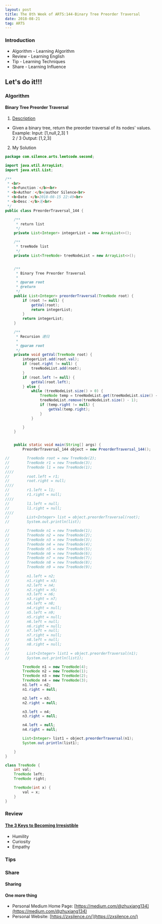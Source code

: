 ```yaml
---
layout: post
title: The 8th Week of ARTS:144-Binary Tree Preorder Traversal
date: 2018-08-21
tag: ARTS
---
```


### Introduction
- Algorithm  - Learning Algorithm
- Review  - Learning English
- Tip - Learning Techniques
- Share - Learning Influence

## Let's do it!!!
### Algorithm
#### Binary Tree Preorder Traversal
1. [Description](https://leetcode.com/problems/binary-tree-preorder-traversal/description/)
- Given a binary tree, return the preorder traversal of its nodes' values.
Example:
Input: [1,null,2,3]
   1
    \
     2
    /
   3
Output: [1,2,3]
2. My Solution

```java
package com.silence.arts.leetcode.second;

import java.util.ArrayList;
import java.util.List;

/**
 * <br>
 * <b>Function：</b><br>
 * <b>Author：</b>@author Silence<br>
 * <b>Date：</b>2018-08-15 22:49<br>
 * <b>Desc：</b>无<br>
 */
public class PreorderTraversal_144 {

    /**
     * return list
     */
    private List<Integer> integerList = new ArrayList<>();

    /**
     * treeNode list
     */
    private List<TreeNode> treeNodeList = new ArrayList<>();


    /**
     * Binary Tree Preorder Traversal
     *
     * @param root
     * @return
     */
    public List<Integer> preorderTraversal(TreeNode root) {
        if (root != null) {
            getVal(root);
            return integerList;
        }
        return integerList;
    }

    /**
     * Recursion 递归
     *
     * @param root
     */
    private void getVal(TreeNode root) {
        integerList.add(root.val);
        if (root.right != null) {
            treeNodeList.add(root);
        }
        if (root.left != null) {
            getVal(root.left);
        } else {
            while (treeNodeList.size() > 0) {
                TreeNode temp = treeNodeList.get(treeNodeList.size() - 1);
                treeNodeList.remove(treeNodeList.size() - 1);
                if (temp.right != null) {
                    getVal(temp.right);
                }
            }

        }
    }


    public static void main(String[] args) {
        PreorderTraversal_144 object = new PreorderTraversal_144();

//        TreeNode root = new TreeNode(2);
//        TreeNode r1 = new TreeNode(3);
//        TreeNode l1 = new TreeNode(1);
////
//        root.left = r1;
//        root.right = null;
////
//        r1.left = l1;
//        r1.right = null;
////
//        l1.left = null;
//        l1.right = null;
////
//        List<Integer> list = object.preorderTraversal(root);
//        System.out.println(list);

//        TreeNode n1 = new TreeNode(1);
//        TreeNode n2 = new TreeNode(2);
//        TreeNode n3 = new TreeNode(3);
//        TreeNode n4 = new TreeNode(4);
//        TreeNode n5 = new TreeNode(5);
//        TreeNode n6 = new TreeNode(6);
//        TreeNode n7 = new TreeNode(7);
//        TreeNode n8 = new TreeNode(8);
//        TreeNode n9 = new TreeNode(9);
//
//        n1.left = n2;
//        n1.right = n3;
//        n2.left = n4;
//        n2.right = n5;
//        n3.left = n6;
//        n3.right = n7;
//        n4.left = n8;
//        n4.right = null;
//        n5.left = n9;
//        n5.right = null;
//        n6.left = null;
//        n6.right = null;
//        n7.left = null;
//        n7.right = null;
//        n8.left = null;
//        n8.right = null;
//
//        List<Integer> list1 = object.preorderTraversal(n1);
//        System.out.println(list1);

        TreeNode n1 = new TreeNode(4);
        TreeNode n2 = new TreeNode(1);
        TreeNode n3 = new TreeNode(2);
        TreeNode n4 = new TreeNode(3);
        n1.left = n2;
        n1.right = null;

        n2.left = n3;
        n2.right = null;

        n3.left = n4;
        n3.right = null;

        n4.left = null;
        n4.right = null;

        List<Integer> list1 = object.preorderTraversal(n1);
        System.out.println(list1);

    }
}

class TreeNode {
    int val;
    TreeNode left;
    TreeNode right;

    TreeNode(int x) {
        val = x;
    }
}
```

### Review
#### [The 3 Keys to Becoming Irresistible](https://medium.com/personal-growth/the-3-keys-to-becoming-irresistible-d2f689ea4bf1)
- Humility
- Curiosity
- Empathy

### Tips


### Share
#### Sharing


#### One more thing
- Personal Medium Home Page: [https://medium.com/@zhuxiang134](https://medium.com/@zhuxiang134)
- Personal Website: [https://zxsilence.cn/](https://zxsilence.cn/)